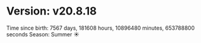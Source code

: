 # Version: v20.8.18
Time since birth: 7567 days, 181608 hours, 10896480 minutes, 653788800 seconds
Season: Summer ☀️
